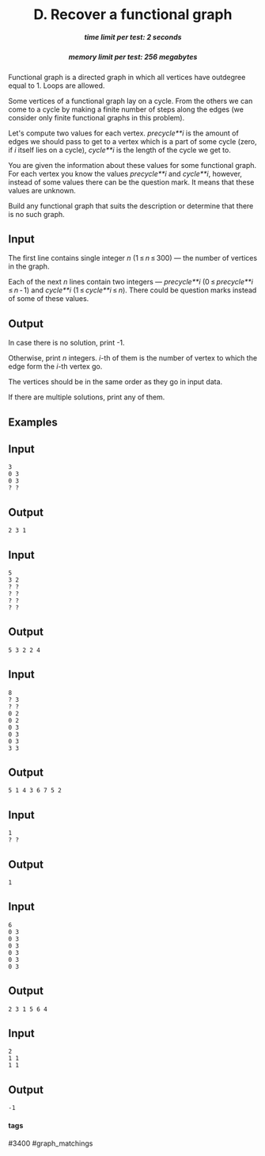 <h1 style='text-align: center;'> D. Recover a functional graph</h1>

<h5 style='text-align: center;'>time limit per test: 2 seconds</h5>
<h5 style='text-align: center;'>memory limit per test: 256 megabytes</h5>

Functional graph is a directed graph in which all vertices have outdegree equal to 1. Loops are allowed.

Some vertices of a functional graph lay on a cycle. From the others we can come to a cycle by making a finite number of steps along the edges (we consider only finite functional graphs in this problem).

Let's compute two values for each vertex. *precycle**i* is the amount of edges we should pass to get to a vertex which is a part of some cycle (zero, if *i* itself lies on a cycle), *cycle**i* is the length of the cycle we get to.

You are given the information about these values for some functional graph. For each vertex you know the values *precycle**i* and *cycle**i*, however, instead of some values there can be the question mark. It means that these values are unknown.

Build any functional graph that suits the description or determine that there is no such graph.

## Input

The first line contains single integer *n* (1 ≤ *n* ≤ 300) — the number of vertices in the graph.

Each of the next *n* lines contain two integers — *precycle**i* (0 ≤ *precycle**i* ≤ *n* - 1) and *cycle**i* (1 ≤ *cycle**i* ≤ *n*). There could be question marks instead of some of these values.

## Output

In case there is no solution, print -1.

Otherwise, print *n* integers. *i*-th of them is the number of vertex to which the edge form the *i*-th vertex go.

The vertices should be in the same order as they go in input data.

If there are multiple solutions, print any of them.

## Examples

## Input


```
3  
0 3  
0 3  
? ?  

```
## Output


```
2 3 1   

```
## Input


```
5  
3 2  
? ?  
? ?  
? ?  
? ?  

```
## Output


```
5 3 2 2 4   

```
## Input


```
8  
? 3  
? ?  
0 2  
0 2  
0 3  
0 3  
0 3  
3 3  

```
## Output


```
5 1 4 3 6 7 5 2   

```
## Input


```
1  
? ?  

```
## Output


```
1   

```
## Input


```
6  
0 3  
0 3  
0 3  
0 3  
0 3  
0 3  

```
## Output


```
2 3 1 5 6 4   

```
## Input


```
2  
1 1  
1 1  

```
## Output


```
-1  

```


#### tags 

#3400 #graph_matchings 